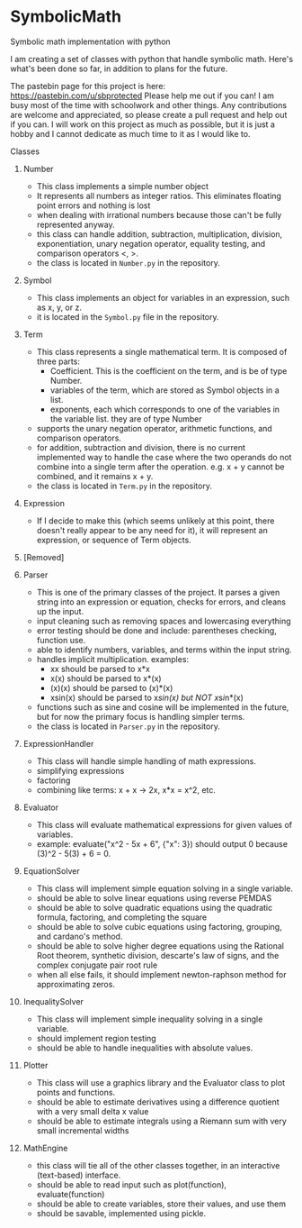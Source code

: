 # SymbolicMath
Symbolic math implementation with python

I am creating a set of classes with python that handle symbolic math.
Here's what's been done so far, in addition to plans for the future.

The pastebin page for this project is here: https://pastebin.com/u/sbprotected
Please help me out if you can! I am busy most of the time with schoolwork and other things. Any contributions are welcome and appreciated, so please create a pull request and help out if you can. I will work on this project as much as possible, but it is just a hobby and I cannot dedicate as much time to it as I would like to.

Classes
1. Number
	- This class implements a simple number object
	- It represents all numbers as integer ratios. This eliminates floating point errors and nothing is lost
	- when dealing with irrational numbers because those can't be fully represented anyway.
	- this class can handle addition, subtraction, multiplication, division, exponentiation, unary negation operator,
	equality testing, and comparison operators <, >. 
	- the class is located in `Number.py` in the repository.

2. Symbol
	- This class implements an object for variables in an expression, such as x, y, or z.
	- it is located in the `Symbol.py` file in the repository.

3. Term
	- This class represents a single mathematical term. It is composed of three parts:
		- Coefficient. This is the coefficient on the term, and is be of type Number.
		- variables of the term, which are stored as Symbol objects in a list.
		- exponents, each which corresponds to one of the variables in the variable list. they are of type Number
	- supports the unary negation operator, arithmetic functions, and comparison operators.
	- for addition, subtraction and division, there is no current implemented way to handle the case where the two operands
	do not combine into a single term after the operation. e.g. x + y cannot be combined, and it remains x + y.
	- the class is located in `Term.py` in the repository.
 
4. Expression
	- If I decide to make this (which seems unlikely at this point, there doesn't really appear to be any need for it), it will
	represent an expression, or sequence of Term objects.

5. [Removed]

6. Parser
	- This is one of the primary classes of the project. It parses a given string into an expression or equation, checks for 	errors, and cleans up the input.
	- input cleaning such as removing spaces and lowercasing everything
	- error testing should be done and include: parentheses checking, function use.
	- able to identify numbers, variables, and terms within the input string.
	- handles implicit multiplication. examples:
		- xx should be parsed to x*x
		- x(x) should be parsed to x*(x)
		- (x)(x) should be parsed to (x)*(x)
		- xsin(x) should be parsed to x*sin(x) but NOT x*s*i*n*(x)
	- functions such as sine and cosine will be implemented in the future, but for now the primary focus is handling simpler terms.
	- the class is located in `Parser.py` in the repository.
		
 
7. ExpressionHandler
	- This class will handle simple handling of math expressions.
	- simplifying expressions
	- factoring
	- combining like terms: x + x -> 2x, x*x = x^2, etc.

8. Evaluator
	- This class will evaluate mathematical expressions for given values of variables.
	- example: evaluate("x^2 - 5x + 6", {"x": 3}) should output 0 because (3)^2 - 5(3) + 6 = 0.

9. EquationSolver
	- This class will implement simple equation solving in a single variable.
	- should be able to solve linear equations using reverse PEMDAS
	- should be able to solve quadratic equations using the quadratic formula, factoring, and completing the square
	- should be able to solve cubic equations using factoring, grouping, and cardano's method.
	- should be able to solve higher degree equations using the Rational Root theorem, synthetic division, descarte's law of 	signs, and the complex conjugate pair root rule
	- when all else fails, it should implement newton-raphson method for approximating zeros.

10. InequalitySolver
	- This class will implement simple inequality solving in a single variable.
	- should implement region testing
	- should be able to handle inequalities with absolute values.

11. Plotter
	- This class will use a graphics library and the Evaluator class to plot points and functions.
	- should be able to estimate derivatives using a difference quotient with a very small delta x value
	- should be able to estimate integrals using a Riemann sum with very small incremental widths

12. MathEngine
	- this class will tie all of the other classes together, in an interactive (text-based) interface.
	- should be able to read input such as plot(function), evaluate(function)
	- should be able to create variables, store their values, and use them
	- should be savable, implemented using pickle.
